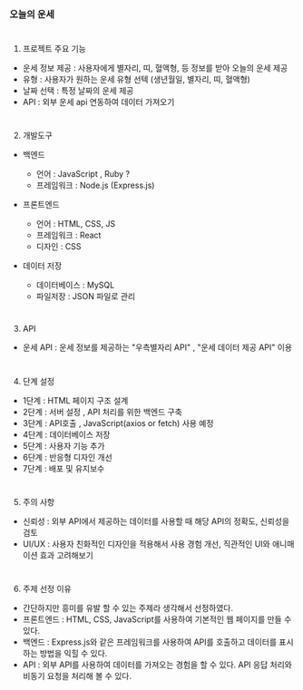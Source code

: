 ### 오늘의 운세
#
1. 프로젝트 주요 기능
- 운세 정보 제공 : 사용자에게 별자리, 띠, 혈액형, 등 정보를 받아 오늘의 운세 제공
- 유형 : 사용자가 원하는 운세 유형 선텍 (생년월일, 별자리, 띠, 혈액형)
- 날짜 선택 : 특정 날짜의 운세 제공
- API : 외부 운세 api 연동하여 데이터 가져오기
#
2. 개발도구
- 백엔드
  - 언어 : JavaScript , Ruby ?
  - 프레임워크 : Node.js (Express.js)

- 프론트엔드
  - 언어 : HTML, CSS, JS
  - 프레임워크 : React
  - 디자인 : CSS

- 데이터 저장
  - 데이터베이스 : MySQL
  - 파일저장 : JSON 파일로 관리
#
3. API
- 운세 API : 운세 정보를 제공하는 "우측별자리 API" , "운세 데이터 제공 API" 이용
#
4. 단계 설정
- 1단계 : HTML 페이지 구조 설계
- 2단계 : 서버 설정 , API 처리를 위한 백엔드 구축
- 3단계 : API호출 , JavaScript(axios or fetch) 사용 예정
- 4단계 : 데이터베이스 저장
- 5단계 : 사용자 기능 추가
- 6단계 : 반응형 디자인 개선
- 7단계 : 배포 및 유지보수
#
5. 주의 사항
- 신뢰성 : 외부 API에서 제공하는 데이터를 사용할 때 해당 API의 정확도, 신뢰성을 검토
- UI/UX : 사용자 친화적인 디자인을 적용해서 사용 경험 개선, 직관적인 UI와 애니매이션 효과 고려해보기
#
6. 주제 선정 이유
- 간단하지만 흥미를 유발 할 수 있는 주제라 생각해서 선정하였다.
- 프론트엔드 : HTML, CSS, JavaScript를 사용하여 기본적인 웹 페이지를 만들 수 있다.
- 백엔드 :  Express.js와 같은 프레임워크를 사용하여 API를 호출하고 데이터를 표시하는 방법을 익힐 수 있다.
- API : 외부 API를 사용하여 데이터를 가져오는 경험을 할 수 있다. API 응답 처리와 비동기 요청을 처리해 볼 수 있다.
